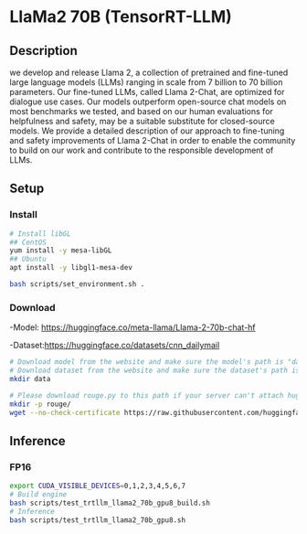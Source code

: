 # LlaMa2 70B (TensorRT-LLM)

## Description

we develop and release Llama 2, a collection of pretrained and fine-tuned large language models (LLMs) ranging in scale from 7 billion to 70 billion parameters. Our fine-tuned LLMs, called Llama 2-Chat, are optimized for dialogue use cases. Our models outperform open-source chat models on most benchmarks we tested, and based on our human evaluations for helpfulness and safety, may be a suitable substitute for closed-source models. We provide a detailed description of our approach to fine-tuning and safety improvements of Llama 2-Chat in order to enable the community to build on our work and contribute to the responsible development of LLMs.

## Setup

### Install

```bash
# Install libGL
## CentOS
yum install -y mesa-libGL
## Ubuntu
apt install -y libgl1-mesa-dev

bash scripts/set_environment.sh .
```

### Download

-Model: <https://huggingface.co/meta-llama/Llama-2-70b-chat-hf>

-Dataset:<https://huggingface.co/datasets/cnn_dailymail>

```bash
# Download model from the website and make sure the model's path is "data/llama2-70b-chat"
# Download dataset from the website and make sure the dataset's path is "data/datasets_cnn_dailymail"
mkdir data

# Please download rouge.py to this path if your server can't attach huggingface.co.
mkdir -p rouge/
wget --no-check-certificate https://raw.githubusercontent.com/huggingface/evaluate/main/metrics/rouge/rouge.py -P rouge
```

## Inference

### FP16

```bash
export CUDA_VISIBLE_DEVICES=0,1,2,3,4,5,6,7
# Build engine
bash scripts/test_trtllm_llama2_70b_gpu8_build.sh
# Inference
bash scripts/test_trtllm_llama2_70b_gpu8.sh
```
